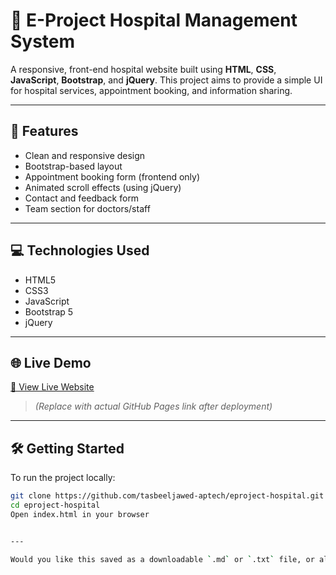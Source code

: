 # 🏥 E-Project Hospital Management System

A responsive, front-end hospital website built using **HTML**, **CSS**, **JavaScript**, **Bootstrap**, and **jQuery**. This project aims to provide a simple UI for hospital services, appointment booking, and information sharing.

---

## 🚀 Features

- Clean and responsive design
- Bootstrap-based layout
- Appointment booking form (frontend only)
- Animated scroll effects (using jQuery)
- Contact and feedback form
- Team section for doctors/staff

---

## 💻 Technologies Used

- HTML5
- CSS3
- JavaScript
- Bootstrap 5
- jQuery

---

## 🌐 Live Demo

[🔗 View Live Website](https://your-username.github.io/eproject-hospital/)

> *(Replace with actual GitHub Pages link after deployment)*

---

## 🛠️ Getting Started

To run the project locally:

```bash
git clone https://github.com/tasbeeljawed-aptech/eproject-hospital.git
cd eproject-hospital
Open index.html in your browser


---

Would you like this saved as a downloadable `.md` or `.txt` file, or also want a GitHub Pages deployment guide added to it?

